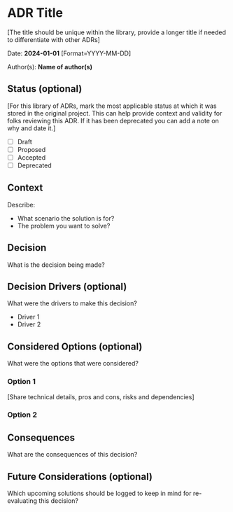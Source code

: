 # ADR Title

[The title should be unique within the library, provide a longer title if needed to differentiate with other ADRs]

Date: **2024-01-01** [Format=YYYY-MM-DD]

Author(s): **Name of author(s)**

## Status (optional)

[For this library of ADRs, mark the most applicable status at which it was stored in the original project. This can help provide context and validity for folks reviewing this ADR. If it has been deprecated you can add a note on why and date it.]

- [ ] Draft
- [ ] Proposed
- [ ] Accepted
- [ ] Deprecated

## Context

Describe:

- What scenario the solution is for?
- The problem you want to solve?

## Decision

What is the decision being made?

## Decision Drivers (optional)

What were the drivers to make this decision?

- Driver 1
- Driver 2

## Considered Options (optional)

What were the options that were considered?

### Option 1

[Share technical details, pros and cons, risks and dependencies]

### Option 2

## Consequences

What are the consequences of this decision?

## Future Considerations (optional)

Which upcoming solutions should be logged to keep in mind for re-evaluating this decision?
